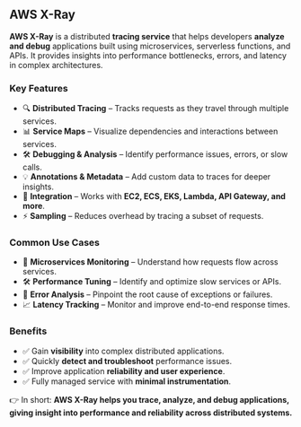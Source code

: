 ## AWS X-Ray

**AWS X-Ray** is a distributed **tracing service** that helps developers **analyze and debug** applications built using microservices, serverless functions, and APIs. It provides insights into performance bottlenecks, errors, and latency in complex architectures.

### Key Features
- 🔍 **Distributed Tracing** – Tracks requests as they travel through multiple services.  
- 📊 **Service Maps** – Visualize dependencies and interactions between services.  
- 🛠️ **Debugging & Analysis** – Identify performance issues, errors, or slow calls.  
- 💡 **Annotations & Metadata** – Add custom data to traces for deeper insights.  
- 🔗 **Integration** – Works with **EC2, ECS, EKS, Lambda, API Gateway, and more**.  
- ⚡ **Sampling** – Reduces overhead by tracing a subset of requests.  

### Common Use Cases
- 🚀 **Microservices Monitoring** – Understand how requests flow across services.  
- 🛠️ **Performance Tuning** – Identify and optimize slow services or APIs.  
- 🐞 **Error Analysis** – Pinpoint the root cause of exceptions or failures.  
- 📈 **Latency Tracking** – Monitor and improve end-to-end response times.  

### Benefits
- ✅ Gain **visibility** into complex distributed applications.  
- ✅ Quickly **detect and troubleshoot** performance issues.  
- ✅ Improve application **reliability and user experience**.  
- ✅ Fully managed service with **minimal instrumentation**.  

👉 In short: **AWS X-Ray helps you trace, analyze, and debug applications, giving insight into performance and reliability across distributed systems.**
